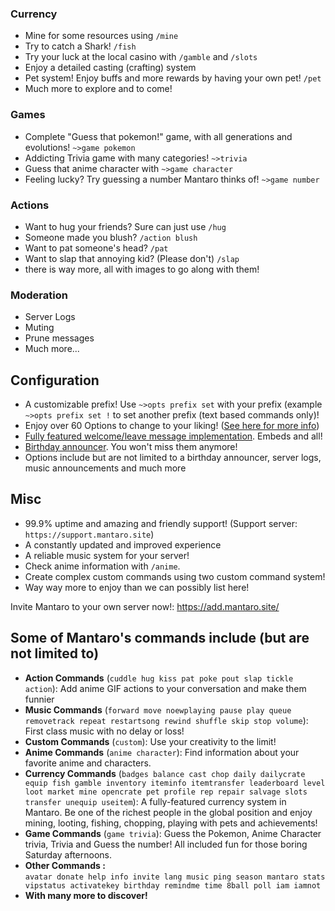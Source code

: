 ### Currency

*   Mine for some resources using `/mine`
*   Try to catch a Shark! `/fish`
*   Try your luck at the local casino with `/gamble` and `/slots`
*   Enjoy a detailed casting (crafting) system
*   Pet system! Enjoy buffs and more rewards by having your own pet! `/pet`
*   Much more to explore and to come!

### Games

*   Complete "Guess that pokemon!" game, with all generations and evolutions! `~>game pokemon`
*   Addicting Trivia game with many categories! `~>trivia`
*   Guess that anime character with `~>game character`
*   Feeling lucky? Try guessing a number Mantaro thinks of! `~>game number`

### Actions

*   Want to hug your friends? Sure can just use `/hug`
*   Someone made you blush? `/action blush`
*   Want to pat someone's head? `/pat`
*   Want to slap that annoying kid? (Please don't) `/slap`
*   there is way more, all with images to go along with them!

### Moderation

*   Server Logs
*   Muting
*   Prune messages
*   Much more...

## Configuration

*   A customizable prefix! Use `~>opts prefix set` with your prefix (example `~>opts prefix set !` to set another prefix (text based commands only)!
*   Enjoy over 60 Options to change to your liking! ([See here for more info](https://www.mantaro.site/mantaro-wiki/basics/server-configuration))
*   [Fully featured welcome/leave message implementation](https://www.mantaro.site/mantaro-wiki/guides/welcome-and-leave-messages). Embeds and all!
*   [Birthday announcer](https://www.mantaro.site/mantaro-wiki/guides/birthday-announcer). You won't miss them anymore!
*   Options include but are not limited to a birthday announcer, server logs, music announcements and much more

## Misc
*   99.9% uptime and amazing and friendly support! (Support server: `https://support.mantaro.site`)
*   A constantly updated and improved experience
*   A reliable music system for your server!
*   Check anime information with `/anime`.
*   Create complex custom commands using two custom command system!
*   Way way more to enjoy than we can possibly list here!

Invite Mantaro to your own server now!: https://add.mantaro.site/

## Some of Mantaro's commands include (but are not limited to)

*   **Action Commands** (`cuddle hug kiss pat poke pout slap tickle action`):
    Add anime GIF actions to your conversation and make them funnier
*   **Music Commands** (`forward move noewplaying pause play queue removetrack repeat restartsong rewind shuffle skip stop volume`):
    First class music with no delay or loss!
*   **Custom Commands** (`custom`): 
    Use your creativity to the limit!
*   **Anime Commands** (`anime character`): 
    Find information about your favorite anime and characters.
*   **Currency Commands** (`badges balance cast chop daily dailycrate equip fish gamble inventory iteminfo itemtransfer leaderboard level loot market mine opencrate pet profile rep repair salvage slots transfer unequip useitem`): 
    A fully-featured currency system in Mantaro. Be one of the richest people in the global position and enjoy mining, looting, fishing, chopping, playing with pets and achievements!
*   **Game Commands** (`game trivia`):
    Guess the Pokemon, Anime Character trivia, Trivia and Guess the number! All included fun for those boring Saturday afternoons.
*   **Other Commands :**  
`avatar donate help info invite lang music ping season mantaro stats vipstatus activatekey birthday remindme time 8ball poll iam iamnot`
*   **With many more to discover!**
